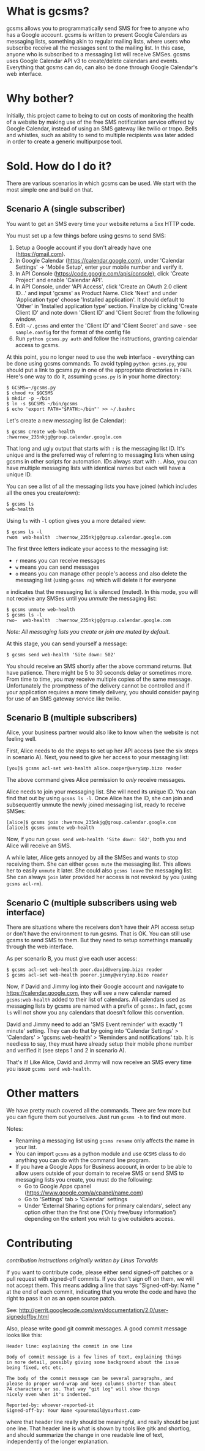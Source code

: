 What is gcsms?
==============

gcsms allows you to programmatically send SMS for free to anyone who has
a Google account. gcsms is written to present Google Calendars as
messaging lists, something akin to regular mailing lists, where users
who subscribe receive all the messages sent to the mailing list. In this
case, anyone who is subscribed to a messaging list will receive SMSes.
gcsms uses Google Calendar API v3 to create/delete calendars and events.
Everything that gcsms can do, can also be done through Google Calendar's
web interface. 

Why bother?
===========

Initially, this project came to being to cut on costs of monitoring the
health of a website by making use of the free SMS notification service
offered by Google Calendar, instead of using an SMS gateway like twilio
or tropo. Bells and whistles, such as ability to send to multiple
recipients was later added in order to create a generic multipurpose
tool.

Sold. How do I do it?
=====================

There are various scenarios in which gcsms can be used. We start with
the most simple one and build on that.

Scenario A (single subscriber)
------------------------------
You want to get an SMS every time your website returns a 5xx HTTP code.

You must set up a few things before using gcsms to send SMS:

1. Setup a Google account if you don't already have one
   (https://gmail.com).
2. In Google Calendar (https://calendar.google.com),
   under 'Calendar Settings' -> 'Mobile Setup', enter your mobile number
   and verify it.
3. In API Console (https://code.google.com/apis/console), click 'Create Project'
   and enable 'Calendar API'.
4. In API Console, under 'API Access', click 'Create an OAuth 2.0 client ID...'
   and input 'gcsms' as Product Name. Click 'Next' and under 'Application type'
   choose 'Installed application'. It should default to 'Other' in
   'Installed application type' section. Finalize by clicking 'Create Client ID'
   and note down 'Client ID' and 'Client Secret' from the following window.
5. Edit `~/.gcsms` and enter the 'Client ID' and 'Client Secret' and
   save - see `sample.config` for the format of the config file
6. Run `python gcsms.py auth` and follow the instructions, granting
   calendar access to gcsms.

At this point, you no longer need to use the web interface - everything
can be done using gcsms commands. To avoid typing `python gcsms.py`, you
should put a link to gcsms.py in one of the appropriate directories in
`PATH`. Here's one way to do it, assuming `gcsms.py` is in your home
directory:

    $ GCSMS=~/gcsms.py
    $ chmod +x $GCSMS
    $ mkdir -p ~/bin
    $ ln -s $GCSMS ~/bin/gcsms
    $ echo 'export PATH="$PATH:~/bin"' >> ~/.bashrc

Let's create a new messaging list (ie Calendar):

    $ gcsms create web-health
    :hwernow_235nkjg@group.calendar.google.com

That long and ugly output that starts with `:` is the messaging list ID.
It's unique and is the preferred way of referring to messaging lists
when using gcsms in other scripts for automation. IDs always start with
`:`. Also, you can have multiple messaging lists with identical names
but each will have a unique ID.

You can see a list of all the messaging lists you have joined (which
includes all the ones you create/own):

    $ gcsms ls
    web-health

Using `ls` with `-l` option gives you a more detailed view:

    $ gcsms ls -l
    rwom  web-health  :hwernow_235nkjg@group.calendar.google.com

The first three letters indicate your access to the messaging list:

*  `r` means you can receive messages
*  `w` means you can send messages
*  `o` means you can manage other people's access and also delete the
   messaging list (using `gcsms rm`) which will delete it for everyone

`m` indicates that the messaging list is silenced (muted). In this mode,
you will not receive any SMSes until you _unmute_ the messaging list:

    $ gcsms unmute web-health
    $ gcsms ls -l
    rwo-  web-health  :hwernow_235nkjg@group.calendar.google.com

_Note: All messaging lists you create or join are muted by default._

At this stage, you can send yourself a message:

    $ gcsms send web-health 'Site down: 502'

You should receive an SMS shortly after the above command returns. But
have patience. There might be 5 to 30 seconds delay or sometimes more.
From time to time, you may receive multiple copies of the same message.
Unfortunately the promptness of the delivery cannot be controlled and if
your application requires a more timely delivery, you should consider
paying for use of an SMS gateway service like twilio.

Scenario B (multiple subscribers)
---------------------------------

Alice, your business partner would also like to know when the website is
not feeling well.

First, Alice needs to do the steps to set up her API access (see the six
steps in scenario A). Next, you need to give her access to your
messaging list:

    [you]$ gcsms acl-set web-health alice.cooper@veryimp.bizo reader

The above command gives Alice permission to _only_ receive messages.

Alice needs to join your messaging list. She will need its unique ID.
You can find that out by using `gcsms ls -l`. Once Alice has the ID, she
can join and subsequently unmute the newly joined messaging list, ready
to receive SMSes:

    [alice]$ gcsms join :hwernow_235nkjg@group.calendar.google.com
    [alice]$ gcsms unmute web-health

Now, if you run `gcsms send web-health 'Site down: 502'`, both you and
Alice will receive an SMS.

A while later, Alice gets annoyed by all the SMSes and wants to stop
receiving them. She can either `gcsms mute` the messaging list. This
allows her to easily `unmute` it later. She could also `gcsms leave` the
messaging list. She can always `join` later provided her access is not
revoked by you (using `gcsms acl-rm`).

Scenario C (multiple subscribers using web interface)
-----------------------------------------------------

There are situations where the receivers don't have their API access
setup or don't have the environment to run gcsms. That is OK. You can
still use gcsms to send SMS to them. But they need to setup somethings
manually through the web interface.

As per scenario B, you must give each user access:

    $ gcsms acl-set web-health poor.david@veryimp.bizo reader
    $ gcsms acl-set web-health poorer.jimmy@veryimp.bizo reader

Now, if David and Jimmy log into their Google account and navigate to
https://calendar.google.com, they will see a new calendar named
`gcsms:web-health` added to their list of calendars. All calendars used
as messaging lists by gcsms are named with a prefix of `gcsms:`. In
fact, `gcsms ls` will not show you any calendars that doesn't follow
this convention.

David and Jimmy need to add an 'SMS Event reminder' with exactly '1
minute' setting. They can do that by going into 'Calendar Settings' >
'Calendars' > 'gcsms:web-health' > 'Reminders and notifications' tab.
It is needless to say, they must have already setup their mobile phone
number and verified it (see steps 1 and 2 in scenario A).

That's it! Like Alice, David and Jimmy will now receive an SMS every
time you issue `gcsms send web-health`.

Other matters
=============

We have pretty much covered all the commands. There are few more but you
can figure them out yourselves. Just run `gcsms -h` to find out more.

Notes:

* Renaming a messaging list using `gcsms rename` only affects the name
  in your list.
* You can import `gcsms` as a python module and use `GCSMS` class to do
  anything you can do with the command line program.
* If you have a Google Apps for Business account, in order to be able to
  allow users outside of your domain to receive SMS or send SMS to
  messaging lists you create, you must do the following:
  - Go to Google Apps cpanel (https://www.google.com/a/cpanel/name.com)
  - Go to 'Settings' tab > 'Calendar' settings
  - Under 'External Sharing options for primary calendars', select any
    option other than the first one ('Only free/busy information')
    depending on the extent you wish to give outsiders access.

Contributing
============

_contribution instructions originally written by Linus Torvalds_

If you want to contribute code, please either send signed-off patches or
a pull request with signed-off commits. If you don't sign off on them,
we will not accept them. This means adding a line that says
"Signed-off-by: Name <email>" at the end of each commit, indicating that
you wrote the code and have the right to pass it on as an open source
patch.

See: http://gerrit.googlecode.com/svn/documentation/2.0/user-signedoffby.html

Also, please write good git commit messages. A good commit message
looks like this:

    Header line: explaining the commit in one line
    
    Body of commit message is a few lines of text, explaining things
    in more detail, possibly giving some background about the issue
    being fixed, etc etc.
    
    The body of the commit message can be several paragraphs, and
    please do proper word-wrap and keep columns shorter than about
    74 characters or so. That way "git log" will show things
    nicely even when it's indented.
    
    Reported-by: whoever-reported-it
    Signed-off-by: Your Name <youremail@yourhost.com>

where that header line really should be meaningful, and really should be
just one line.  That header line is what is shown by tools like gitk and
shortlog, and should summarize the change in one readable line of text,
independently of the longer explanation.
